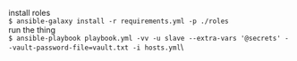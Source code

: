 install roles\
`$ ansible-galaxy install -r requirements.yml -p ./roles`\
run the thing\
`$ ansible-playbook playbook.yml -vv -u slave --extra-vars '@secrets' --vault-password-file=vault.txt -i hosts.yml`\
